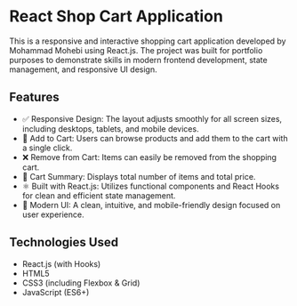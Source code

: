 # React Shop Cart Application

This is a responsive and interactive shopping cart application developed by Mohammad Mohebi using React.js. The project was built for portfolio purposes to demonstrate skills in modern frontend development, state management, and responsive UI design.

## Features

- ✅ Responsive Design: The layout adjusts smoothly for all screen sizes, including desktops, tablets, and mobile devices.
- 🛒 Add to Cart: Users can browse products and add them to the cart with a single click.
- ❌ Remove from Cart: Items can easily be removed from the shopping cart.
- 🧮 Cart Summary: Displays total number of items and total price.
- ⚛️ Built with React.js: Utilizes functional components and React Hooks for clean and efficient state management.
- 🎨 Modern UI: A clean, intuitive, and mobile-friendly design focused on user experience.

## Technologies Used

- React.js (with Hooks)
- HTML5
- CSS3 (including Flexbox & Grid)
- JavaScript (ES6+)

